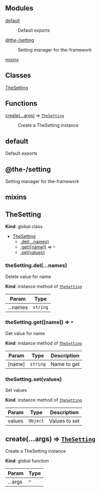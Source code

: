 <!--- Code generated by @the-/script-doc. DO NOT EDIT. -->

## Modules

<dl>
<dt><a href="#module_default">default</a></dt>
<dd><p>Default exports</p>
</dd>
<dt><a href="#module_@the-/setting">@the-/setting</a></dt>
<dd><p>Setting manager for the-framework</p>
</dd>
<dt><a href="#module_mixins">mixins</a></dt>
<dd></dd>
</dl>

## Classes

<dl>
<dt><a href="#TheSetting">TheSetting</a></dt>
<dd></dd>
</dl>

## Functions

<dl>
<dt><a href="#create">create(...args)</a> ⇒ <code><a href="#TheSetting">TheSetting</a></code></dt>
<dd><p>Create a TheSetting instance</p>
</dd>
</dl>

<a name="module_default"></a>

## default
Default exports

<a name="module_@the-/setting"></a>

## @the-/setting
Setting manager for the-framework

<a name="module_mixins"></a>

## mixins
<a name="TheSetting"></a>

## TheSetting
**Kind**: global class  

* [TheSetting](#TheSetting)
    * [.del(...names)](#TheSetting+del)
    * [.get([name])](#TheSetting+get) ⇒ <code>\*</code>
    * [.set(values)](#TheSetting+set)

<a name="TheSetting+del"></a>

### theSetting.del(...names)
Delete value for name

**Kind**: instance method of [<code>TheSetting</code>](#TheSetting)  

| Param | Type |
| --- | --- |
| ...names | <code>string</code> | 

<a name="TheSetting+get"></a>

### theSetting.get([name]) ⇒ <code>\*</code>
Get value for name

**Kind**: instance method of [<code>TheSetting</code>](#TheSetting)  

| Param | Type | Description |
| --- | --- | --- |
| [name] | <code>string</code> | Name to get |

<a name="TheSetting+set"></a>

### theSetting.set(values)
Set values

**Kind**: instance method of [<code>TheSetting</code>](#TheSetting)  

| Param | Type | Description |
| --- | --- | --- |
| values | <code>Object</code> | Values to set |

<a name="create"></a>

## create(...args) ⇒ [<code>TheSetting</code>](#TheSetting)
Create a TheSetting instance

**Kind**: global function  

| Param | Type |
| --- | --- |
| ...args | <code>\*</code> | 

